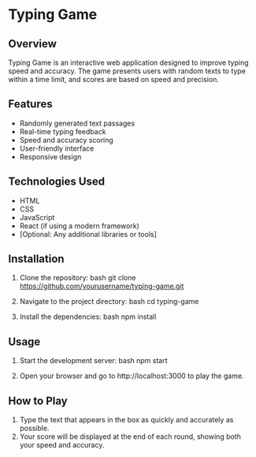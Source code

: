 # Typing Game

## Overview

Typing Game is an interactive web application designed to improve typing speed and accuracy. The game presents users with random texts to type within a time limit, and scores are based on speed and precision.

## Features

- Randomly generated text passages
- Real-time typing feedback
- Speed and accuracy scoring
- User-friendly interface
- Responsive design

## Technologies Used

- HTML
- CSS
- JavaScript
- React (if using a modern framework)
- [Optional: Any additional libraries or tools]
## Installation

1. Clone the repository:
    bash
    git clone https://github.com/yourusername/typing-game.git
    
2. Navigate to the project directory:
    bash
    cd typing-game
    
3. Install the dependencies:
    bash
    npm install
    

## Usage

1. Start the development server:
    bash
    npm start
    
2. Open your browser and go to http://localhost:3000 to play the game.
## How to Play

1. Type the text that appears in the box as quickly and accurately as possible.
2. Your score will be displayed at the end of each round, showing both your speed and accuracy.
